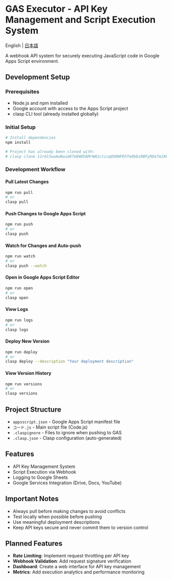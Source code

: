 # GAS Executor - API Key Management and Script Execution System

English | [日本語](README.ja.md)

A webhook API system for securely executing JavaScript code in Google Apps Script environment.

## Development Setup

### Prerequisites
- Node.js and npm installed
- Google account with access to the Apps Script project
- clasp CLI tool (already installed globally)

### Initial Setup
```bash
# Install dependencies
npm install

# Project has already been cloned with:
# clasp clone 11rmlSwoAwNaimK7mEWOhAMrWA1ctivqQVDWFEhTe0bbsRBFyRDe7mJXW
```

### Development Workflow

#### Pull Latest Changes
```bash
npm run pull
# or
clasp pull
```

#### Push Changes to Google Apps Script
```bash
npm run push
# or
clasp push
```

#### Watch for Changes and Auto-push
```bash
npm run watch
# or
clasp push --watch
```

#### Open in Google Apps Script Editor
```bash
npm run open
# or
clasp open
```

#### View Logs
```bash
npm run logs
# or
clasp logs
```

#### Deploy New Version
```bash
npm run deploy
# or
clasp deploy --description "Your deployment description"
```

#### View Version History
```bash
npm run versions
# or
clasp versions
```

## Project Structure
- `appsscript.json` - Google Apps Script manifest file
- `コード.js` - Main script file (Code.js)
- `.claspignore` - Files to ignore when pushing to GAS
- `.clasp.json` - Clasp configuration (auto-generated)

## Features
- API Key Management System
- Script Execution via Webhook
- Logging to Google Sheets
- Google Services Integration (Drive, Docs, YouTube)

## Important Notes
- Always pull before making changes to avoid conflicts
- Test locally when possible before pushing
- Use meaningful deployment descriptions
- Keep API keys secure and never commit them to version control

## Planned Features
- **Rate Limiting**: Implement request throttling per API key
- **Webhook Validation**: Add request signature verification
- **Dashboard**: Create a web interface for API key management
- **Metrics**: Add execution analytics and performance monitoring